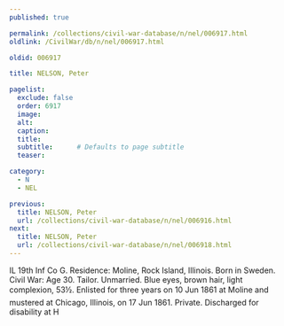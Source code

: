```yaml
---
published: true

permalink: /collections/civil-war-database/n/nel/006917.html
oldlink: /CivilWar/db/n/nel/006917.html

oldid: 006917

title: NELSON, Peter

pagelist:
  exclude: false
  order: 6917
  image: 
  alt:
  caption:
  title:
  subtitle:      # Defaults to page subtitle
  teaser:

category: 
  - N 
  - NEL

previous:
  title: NELSON, Peter
  url: /collections/civil-war-database/n/nel/006916.html  
next:
  title: NELSON, Peter
  url: /collections/civil-war-database/n/nel/006918.html   
---
```

IL 19th Inf Co G. Residence: Moline, Rock Island, Illinois. Born in Sweden. Civil War: Age 30. Tailor. Unmarried. Blue eyes, brown hair, light complexion, 5&#146;3&frac12;&#148;. Enlisted for three years on 10 Jun 1861 at Moline and mustered at Chicago, Illinois, on 17 Jun 1861. Private. Discharged for disability at H